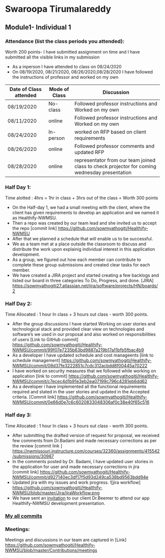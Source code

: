 # Swaroopa Tirumalareddy
## Module1- Individual 1  
### Attendance (list the class periods you attended):
Worth 200 points- I have submitted assignment on time and I have submitted all the visible links in my submission 
- As a inperson I have attended to class on 08/24/2020 
- On 08/19/2020, 08/21/2020, 08/26/2020,08/28/2020 I have followed the instructions of professor and worked on my own 

| Date of Class attended | Mode of Class | Discussion |
|------------------------|---------------|------------|
| 08/19/2020 | No-class | Followed professor instructions and Worked on my own  |
| 08/11/2020 | online |  Followed professor instructions and Worked on my own  |
| 08/24/2020 | In-person | worked on RFP based on client requirements |
| 08/26/2020 | online |  Followed professor comments and updated RFP|
| 08/28/2020 | online | representator from our team joined class to check projector for coming wednesday presentation|

### Half Day 1:

Time alotted : 4hrs = 1hr in class + 3hrs out of the class = Worth 300 points

- On the Half-day 1, we had a small meeting with the client, where the client has given requirements to develop an application and we named it as Healthify-NWMSU.
- Then a repo was created by our team lead and she invited us to accept the repo
 [commit link] https://github.com/sowmyathogiti/Healthify-NWMSU
- After that we planned a schedule that will enable us to be successful.
- We as a team met at a place outside the classroom to discuss and distribute the work upon explainig individual interest in this application development.
- As a group, we figured out how each member can contribute to complete these group submissions and created clear tasks for each member. 
- We have created a JIRA project and started creating a few backlogs and listed our board in three categories To Do, Progress, and done.
  [JIRA] https://sowmyathogiti27.atlassian.net/jira/software/projects/HN/boards/2


### Half Day 2:

Time Allocated : 1 hour In class + 3 hours out class - worth 300 points.

- After the group discussions I have started Working on user stories and technological stack and provided clear view on technologies and software’s we used in our proposal and also worked on responsibilities of users
[Link to GitHub commit] https://github.com/sowmyathogiti/Healthify-NWMSU/commit/99f07e7235b63bd9887a219b17a11bfb5fbac4b9
- As a developer I have updated schedule and cost manageents
[link to schedule management] https://github.com/sowmyathogiti/Healthify-NWMSU/commit/08d37fe3222851c7cdc312acbdd8f00445a70222 
- I have worked on security measures that we followed while working on application
[link to commit] https://github.com/sowmyathogiti/Healthify-NWMSU/commit/c7ecec4d1b91e3eb2ea07199c796c4281eb6dd62
- As a developer i have implemented all the functional requirements required and stated in the user stories and updated in the Accepted criteria.
[Commit link] https://github.com/sowmyathogiti/Healthify-NWMSU/commit/0e66d0e7c6c6020833048306af0c38e40f65c516

### Half day 3:

Time Allocated : 1 hour In class + 3 hours out class - worth 300 points.

- After submitting the drafted version of request for proposal, we received few comments from Dr.Badami and made necessary corrections as per the review
 [commit link ] https://nwmissouri.instructure.com/courses/32360/assignments/415542/submissions/30987
 - In the comments posted by Dr. Badami, I have updated user stories in the application for user and made necessary corrections in jira  
 [commit link] https://github.com/sowmyathogiti/Healthify-NWMSU/commit/d927140ec3df17f5d93d249ca538bd9563bdd94e
- Updated jira with my issues and work progress.
![jira workflow] https://github.com/sowmyathogiti/Healthify-NWMSU/blob/master/Jira/jiraWorkflow.png
- We have sent an [invitation](https://github.com/sowmyathogiti/Healthify-NWMSU/blob/master/Contributions/Invitation%20to%20Dr.Beemer) to our client Dr.Beemer to attend our app Healthify-NWMSU development presentation. 

### [My all commits](https://github.com/sowmyathogiti/Healthify-NWMSU/commits?author=swaroopatirumalareddy)
### Meetings:
  Meetings and discussions in our team are captured in
  [Link] https://github.com/sowmyathogiti/Healthify-NWMSU/blob/master/Contributions/meetings
